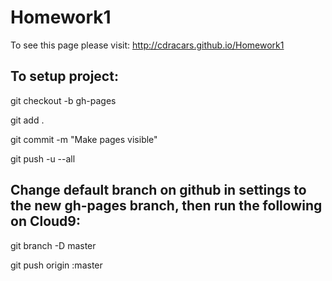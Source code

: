 Homework1
=========

To see this page please visit: http://cdracars.github.io/Homework1

To setup project:
--------------------
git checkout -b gh-pages

git add .

git commit -m "Make pages visible"

git push -u --all

Change default branch on github in settings to the new gh-pages branch, then run the following on Cloud9:
--------------------
git branch -D master

git push origin :master
